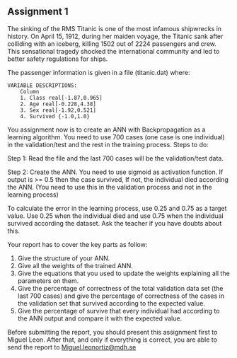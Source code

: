 ## Assignment 1
The sinking of the RMS Titanic is one of the most infamous shipwrecks in history. On April 15, 1912, during her maiden voyage, the Titanic sank after colliding with an iceberg, killing 1502 out of 2224 passengers and crew. This sensational tragedy shocked the international community and led to better safety regulations for ships.

The passenger information is given in a file (titanic.dat) where:

    VARIABLE DESCRIPTIONS:
        Column
        1. Class real[-1.87,0.965]
        2. Age real[-0.228,4.38]
        3. Sex real[-1.92,0.521]
        4. Survived {-1.0,1.0}

You assignment now is to create an ANN with Backpropagation as a learning algorithm. You need to use 700 cases (one case is one individual) in the validation/test and the rest in the training process.
Steps to do:

Step 1: Read the file and the last 700 cases will be the validation/test data.

Step 2: Create the ANN. You need to use sigmoid as activation function. If output is >= 0.5 then the case survived, If not, the individual died according the ANN. (You need to use this in the validation process and not in the learning process)

To calculate the error in the learning process, use 0.25 and 0.75 as a target value. Use 0.25 when the individual died and use 0.75 when the individual survived according the dataset. Ask the teacher if you have doubts about this.

Your report has to cover the key parts as follow:
1. Give the structure of your ANN.
2. Give all the weights of the trained ANN.
3. Give the equations that you used to update the weights explaining all the parameters on
them.
4. Give the percentage of correctness of the total validation data set (the last 700 cases) and
give the percentage of correctness of the cases in the validation set that survived according
to the expected value.
5. Give the percentage of survive that every individual had according to the ANN output and compare it with the expected value.

Before submitting the report, you should present this assignment first to Miguel Leon. After that, and only if everything is correct, you are able to send the report to Miguel.leonortiz@mdh.se

